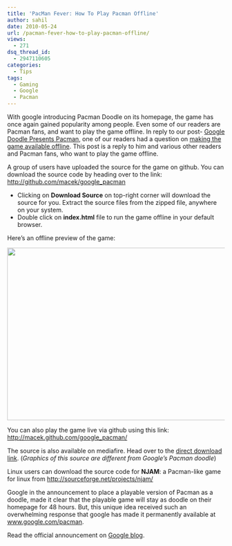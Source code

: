 ```yaml
---
title: 'PacMan Fever: How To Play Pacman Offline'
author: sahil
date: 2010-05-24
url: /pacman-fever-how-to-play-pacman-offline/
views:
  - 271
dsq_thread_id:
  - 2947110605
categories:
  - Tips
tags:
  - Gaming
  - Google
  - Pacman
---
```

With google introducing Pacman Doodle on its homepage, the game has once again gained popularity among people. Even some of our readers are Pacman fans, and want to play the game offline. In reply to our post- <a title="Google Doodle Presents Pacman" rel="bookmark" href="http://devilsworkshop.org/google-doodle-presents-pacman/" target="_blank">Google Doodle Presents Pacman</a>, one of our readers had a question on <a title="Pacman offline" href="http://devilsworkshop.org/google-doodle-presents-pacman/#comment-155481" target="_blank">making the game available offline</a>. This post is a reply to him and various other readers and Pacman fans, who want to play the game offline.

A group of users have uploaded the source for the game on github. You can download the source code by heading over to the link: <a href="http://github.com/macek/google_pacman" onclick="_gaq.push(['_trackEvent', 'outbound-article', 'http://github.com/macek/google_pacman', 'http://github.com/macek/google_pacman']);" title="Google Doodle Pacman source code"  target="_blank">http://github.com/macek/google_pacman</a>

  * Clicking on **Download Source** on top-right corner will download the source for you. Extract the source files from the zipped file, anywhere on your system.
  * Double click on **index.html** file to run the game offline in your default browser.

Here&#8217;s an offline preview of the game:

<a rel="attachment wp-att-25437" href="http://devilsworkshop.org/pacman-fever-how-to-play-pacman-offline/google-pacman-offline/"><img class="alignnone size-full wp-image-25437" title="google pacman offline" src="http://cdn.devilsworkshop.org/files/2010/05/google-pacman-offline.png" alt="" width="548" height="399" /></a>

You can also play the game live via github using this link: <a href="http://macek.github.com/google_pacman/" onclick="_gaq.push(['_trackEvent', 'outbound-article', 'http://macek.github.com/google_pacman/', 'http://macek.github.com/google_pacman/']);" >http://macek.github.com/google_pacman/</a>

The source is also available on mediafire. Head over to the <a href="http://www.mediafire.com/?kml3oz0mwyy" onclick="_gaq.push(['_trackEvent', 'outbound-article', 'http://www.mediafire.com/?kml3oz0mwyy', 'direct download link']);" title="direct download link"  target="_blank">direct download link</a>. (*Graphics of this source are different from Google&#8217;s Pacman doodle*)

Linux users can download the source code for **NJAM**: a Pacman-like game for linux from <a href="http://sourceforge.net/projects/njam/" onclick="_gaq.push(['_trackEvent', 'outbound-article', 'http://sourceforge.net/projects/njam/', 'http://sourceforge.net/projects/njam/']);" title="Pacman for linux"  target="_blank">http://sourceforge.net/projects/njam/</a>

Google in the announcement to place a playable version of Pacman as a doodle, made it clear that the playable game will stay as doodle on their homepage for 48 hours. But, this unique idea received such an overwhelming response that google has made it permanently available at <a href="http://www.google.com/pacman" onclick="_gaq.push(['_trackEvent', 'outbound-article', 'http://www.google.com/pacman', 'www.google.com/pacman']);" title="Pacman"  target="_blank">www.google.com/pacman</a>.

Read the official announcement on <a href="http://googleblog.blogspot.com/2010/05/pac-man-rules.html" onclick="_gaq.push(['_trackEvent', 'outbound-article', 'http://googleblog.blogspot.com/2010/05/pac-man-rules.html', 'Google blog']);" title="Official Google Blog"  target="_blank">Google blog</a>.
